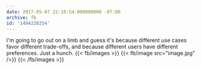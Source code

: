 ```yaml
---
date: 2017-05-07 22:10:54.000000000 -07:00
archive: fb
id: '1494220254'
---
```


I'm going to go out on a limb and guess it's because different use cases favor different trade-offs, and because different users have different preferences. Just a hunch.
{{< fb/images >}}
{{< fb/image src="image.jpg" />}}
{{< /fb/images >}}
